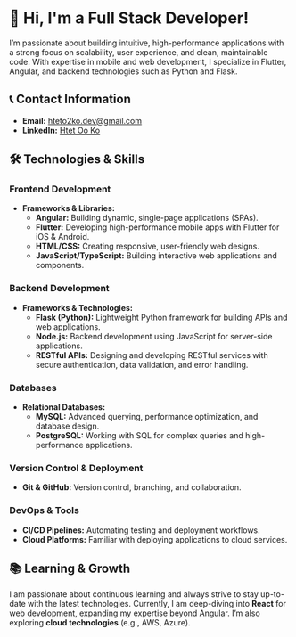 # 👋 Hi, I'm a Full Stack Developer!

I’m passionate about building intuitive, high-performance applications with a strong focus on scalability, user experience, and clean, maintainable code. With expertise in mobile and web development, I specialize in Flutter, Angular, and backend technologies such as Python and Flask.

## 📞 Contact Information

- **Email:** hteto2ko.dev@gmail.com
- **LinkedIn:** [Htet Oo Ko](https://www.linkedin.com/in/htet-oo-ko-607ab4230?lipi=urn%3Ali%3Apage%3Ad_flagship3_profile_view_base_contact_details%3BjV4EfHrgQ8ybMiNt%2BSwYSw%3D%3D)

## 🛠️ Technologies & Skills

### **Frontend Development**
- **Frameworks & Libraries:**
  - **Angular:** Building dynamic, single-page applications (SPAs).
  - **Flutter:** Developing high-performance mobile apps with Flutter for iOS & Android.
  - **HTML/CSS:** Creating responsive, user-friendly web designs.
  - **JavaScript/TypeScript:** Building interactive web applications and components.

### **Backend Development**
- **Frameworks & Technologies:**
  - **Flask (Python):** Lightweight Python framework for building APIs and web applications.
  - **Node.js:** Backend development using JavaScript for server-side applications.
  - **RESTful APIs:** Designing and developing RESTful services with secure authentication, data validation, and error handling.

### **Databases**
- **Relational Databases:**
  - **MySQL:** Advanced querying, performance optimization, and database design.
  - **PostgreSQL:** Working with SQL for complex queries and high-performance applications.

### **Version Control & Deployment**
- **Git & GitHub:** Version control, branching, and collaboration.

### **DevOps & Tools**
- **CI/CD Pipelines:** Automating testing and deployment workflows.
- **Cloud Platforms:** Familiar with deploying applications to cloud services.

## 📚 Learning & Growth

I am passionate about continuous learning and always strive to stay up-to-date with the latest technologies. Currently, I am deep-diving into **React** for web development, expanding my expertise beyond Angular. I’m also exploring **cloud technologies** (e.g., AWS, Azure).
